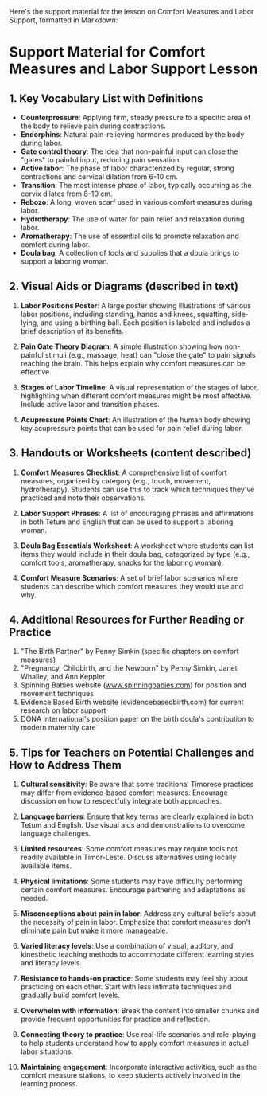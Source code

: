 Here's the support material for the lesson on Comfort Measures and Labor Support, formatted in Markdown:

# Support Material for Comfort Measures and Labor Support Lesson

## 1. Key Vocabulary List with Definitions

- **Counterpressure**: Applying firm, steady pressure to a specific area of the body to relieve pain during contractions.
- **Endorphins**: Natural pain-relieving hormones produced by the body during labor.
- **Gate control theory**: The idea that non-painful input can close the "gates" to painful input, reducing pain sensation.
- **Active labor**: The phase of labor characterized by regular, strong contractions and cervical dilation from 6-10 cm.
- **Transition**: The most intense phase of labor, typically occurring as the cervix dilates from 8-10 cm.
- **Rebozo**: A long, woven scarf used in various comfort measures during labor.
- **Hydrotherapy**: The use of water for pain relief and relaxation during labor.
- **Aromatherapy**: The use of essential oils to promote relaxation and comfort during labor.
- **Doula bag**: A collection of tools and supplies that a doula brings to support a laboring woman.

## 2. Visual Aids or Diagrams (described in text)

1. **Labor Positions Poster**: A large poster showing illustrations of various labor positions, including standing, hands and knees, squatting, side-lying, and using a birthing ball. Each position is labeled and includes a brief description of its benefits.

2. **Pain Gate Theory Diagram**: A simple illustration showing how non-painful stimuli (e.g., massage, heat) can "close the gate" to pain signals reaching the brain. This helps explain why comfort measures can be effective.

3. **Stages of Labor Timeline**: A visual representation of the stages of labor, highlighting when different comfort measures might be most effective. Include active labor and transition phases.

4. **Acupressure Points Chart**: An illustration of the human body showing key acupressure points that can be used for pain relief during labor.

## 3. Handouts or Worksheets (content described)

1. **Comfort Measures Checklist**: A comprehensive list of comfort measures, organized by category (e.g., touch, movement, hydrotherapy). Students can use this to track which techniques they've practiced and note their observations.

2. **Labor Support Phrases**: A list of encouraging phrases and affirmations in both Tetum and English that can be used to support a laboring woman.

3. **Doula Bag Essentials Worksheet**: A worksheet where students can list items they would include in their doula bag, categorized by type (e.g., comfort tools, aromatherapy, snacks for the laboring woman).

4. **Comfort Measure Scenarios**: A set of brief labor scenarios where students can describe which comfort measures they would use and why.

## 4. Additional Resources for Further Reading or Practice

1. "The Birth Partner" by Penny Simkin (specific chapters on comfort measures)
2. "Pregnancy, Childbirth, and the Newborn" by Penny Simkin, Janet Whalley, and Ann Keppler
3. Spinning Babies website (www.spinningbabies.com) for position and movement techniques
4. Evidence Based Birth website (evidencebasedbirth.com) for current research on labor support
5. DONA International's position paper on the birth doula's contribution to modern maternity care

## 5. Tips for Teachers on Potential Challenges and How to Address Them

1. **Cultural sensitivity**: Be aware that some traditional Timorese practices may differ from evidence-based comfort measures. Encourage discussion on how to respectfully integrate both approaches.

2. **Language barriers**: Ensure that key terms are clearly explained in both Tetum and English. Use visual aids and demonstrations to overcome language challenges.

3. **Limited resources**: Some comfort measures may require tools not readily available in Timor-Leste. Discuss alternatives using locally available items.

4. **Physical limitations**: Some students may have difficulty performing certain comfort measures. Encourage partnering and adaptations as needed.

5. **Misconceptions about pain in labor**: Address any cultural beliefs about the necessity of pain in labor. Emphasize that comfort measures don't eliminate pain but make it more manageable.

6. **Varied literacy levels**: Use a combination of visual, auditory, and kinesthetic teaching methods to accommodate different learning styles and literacy levels.

7. **Resistance to hands-on practice**: Some students may feel shy about practicing on each other. Start with less intimate techniques and gradually build comfort levels.

8. **Overwhelm with information**: Break the content into smaller chunks and provide frequent opportunities for practice and reflection.

9. **Connecting theory to practice**: Use real-life scenarios and role-playing to help students understand how to apply comfort measures in actual labor situations.

10. **Maintaining engagement**: Incorporate interactive activities, such as the comfort measure stations, to keep students actively involved in the learning process.